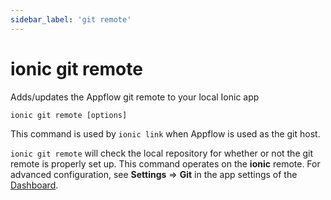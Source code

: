 ```yaml
---
sidebar_label: 'git remote'
---
```


# ionic git remote

Adds/updates the Appflow git remote to your local Ionic app

```shell
ionic git remote [options]
```

This command is used by `ionic link` when Appflow is used as the git host.

`ionic git remote` will check the local repository for whether or not the git remote is properly set up. This command operates on the **ionic** remote. For advanced configuration, see **Settings** => **Git** in the app settings of the [Dashboard](https://dashboard.ionicframework.com).

